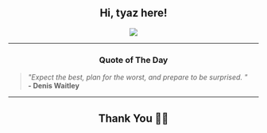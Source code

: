 <h2 align="center"> Hi, tyaz here!</h2>

<p align="center">
<a href="https://github.com/tyazx" alt="github streak"><img src="https://dvst-streak.herokuapp.com/?user=tyazx&theme=tokyonight&fire=DD472C"></a>
</p>

<hr>
<h3 align="center">Quote of The Day</h3>
<p align="center">
<blockquote>
<i>"Expect the best, plan for the worst, and prepare to be surprised. "</i>
<br>
<b>- Denis Waitley</b>
</blockquote>
</p>


<hr>
<h2 align="center">Thank You 🙏🏼</h2>
